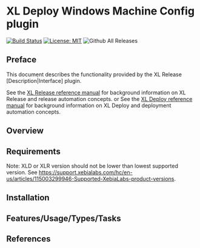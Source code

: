 # XL Deploy Windows Machine Config plugin

[![Build Status][xld-machine-config-windows-plugin-travis-image]][xld-machine-config-windows-plugin-travis-url]
[![License: MIT][xld-machine-config-windows-plugin-license-image]][xld-machine-config-windows-plugin-license-url]
![Github All Releases][xld-machine-config-windows-plugin-downloads-image]

[xld-machine-config-windows-plugin-travis-image]: https://travis-ci.org/xebialabs-community/LCPLUGINNAME.svg?branch=master
[xld-machine-config-windows-plugin-travis-url]: https://travis-ci.org/xebialabs-community/LCPLUGINNAME
[xld-machine-config-windows-plugin-license-image]: https://img.shields.io/badge/License-MIT-yellow.svg
[xld-machine-config-windows-plugin-license-url]: https://opensource.org/licenses/MIT
[xld-machine-config-windows-plugin-downloads-image]: https://img.shields.io/github/downloads/xebialabs-community/LCPLUGINNAME/total.svg

## Preface

This document describes the functionality provided by the XL Release [Description|Interface] plugin.

See the [XL Release reference manual](https://docs.xebialabs.com/xl-release) for background information on XL Release and release automation concepts.
or
See the [XL Deploy reference manual](https://docs.xebialabs.com/xl-deploy) for background information on XL Deploy and deployment automation concepts.

## Overview

## Requirements

Note:  XLD or XLR version should not be lower than lowest supported version.  See <https://support.xebialabs.com/hc/en-us/articles/115003299946-Supported-XebiaLabs-product-versions>.

## Installation

## Features/Usage/Types/Tasks

## References
